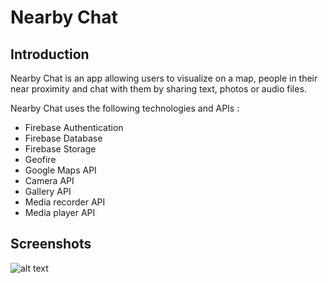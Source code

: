 # Nearby Chat

## Introduction
Nearby Chat is an app allowing users to visualize on a map, people in their near proximity and chat with them by sharing text, photos or audio files. 

Nearby Chat uses the following technologies and APIs :

  * Firebase Authentication
  * Firebase Database 
  * Firebase Storage
  * Geofire
  * Google Maps API
  * Camera API
  * Gallery API
  * Media recorder API
  * Media player API

## Screenshots
![alt text](https://i.imgur.com/L4QdCJo.png)
